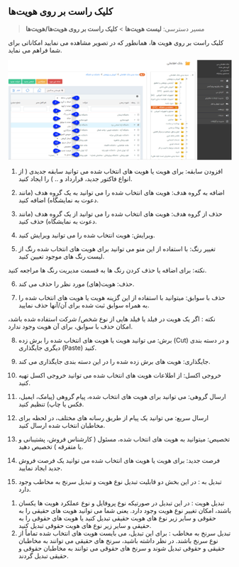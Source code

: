 ## کلیک راست بر روی هویت‌ها

> مسیر دسترسی:  **لیست هویت‌ها**  > **کلیک راست بر روی هویت‌ها/هویت‌ها** 

کلیک راست بر روی هویت ها، همانطور که در تصویر مشاهده می نمایید امکاناتی برای شما فراهم می نماید.

![](click-rast-hoviat.png)

1. افزودن سابقه: برای هویت یا هویت های انتخاب شده می توانید سابقه جدیدی ( از انواع فاکتور جدید، قرارداد و .. ) را ایجاد کنید.

2. اضافه به گروه هدف:  هویت های انتخاب شده را می توانید به یک گروه هدف (مانند دعوت به نمایشگاه) اضافه کنید.

3.  حذف از گروه هدف:  هویت های انتخاب شده را می توانید از یک گروه هدف (مانند دعوت به نمایشگاه) حذف کنید.

4. ویرایش: هویت انتخاب شده را می توانید ویرایش کنید.

5. تغییر رنگ: با استفاده از این منو می توانید برای هویت های انتخاب شده رنگ از لیست رنگ های موجود تعیین کنید.

نکته: برای اضافه یا حذف کردن رنگ ها به قسمت مدیریت رنگ ها مراجعه کنید.

6. حذف: هویت(های) مورد نظر را حذف می کند.

7. حذف با سوابق: میتوانید با استفاده از این گزینه هویت یا هویت های انتخاب شده را به همراه سوابق ثبت شده برای آن/آنها حذف نمایید.

نکته : اگر یک هویت در فیلد یا فیلد هایی از نوع شخص/ شرکت استفاده شده باشد، امکان حذف با سوابق، برای آن هویت وجود ندارد.

8. برش: می توانید هویت یا هویت های انتخاب شده را برش زده (Cut) و در دسته بندی دیگری جایگذاری (Paste) کنید.

9. جایگذاری: هویت های برش زده شده را در این دسته بندی جایگذاری می کند.

10. خروجی اکسل: از اطلاعات هویت های انتخاب شده می توانید خروجی اکسل تهیه کنید.

11. ارسال گروهی: می توانید برای هویت های انتخاب شده، پیام گروهی (پیامک، ایمیل، فکس یا چاپ) تنظیم کنید.

12. ارسال سریع: می توانید یک پیام از طریق رسانه های مختلف، در لحظه برای مخاطبان انتخاب شده ارسال کنید.

13. تخصیص: میتوانید به هویت های انتخاب شده، مسئول ( کارشناس فروش، پشتیبانی و یا متفرقه ) تخصیص دهید.

14. فرصت جدید: برای هویت یا هویت های انتخاب شده می توانید یک فرصت فروش جدید ایجاد نمایید.

15. تبدیل به : در این بخش دو قابلیت تبدیل نوع هویت و تبدیل سرنخ به مخاطب وجود دارد. 
1)  تبدیل هویت : در این تبدیل در صورتیکه نوع پروفایل و نوع عملکرد هویت ها یکسان باشند، امکان تغییر نوع هویت وجود دارد. یعنی شما می توانید هویت های حقیقی را به حقوقی و سایر زیر نوع های هویت حقیقی تبدیل کنید یا هویت های حقوقی را به حقیقی و سایر زیر نوع های هویت حقوقی تبدیل کنید.
2) تبدیل سرنخ به مخاطب : برای این تبدیل، می بایست هویت های انتخاب شده تماماً از نوع سرنخ باشند. در نظر داشته باشید، سرنخ های حقیقی می توانند به مخاطبان حقیقی و حقوقی تبدیل شوند و سرنخ های حقوقی می توانند به مخاطبان حقوقی و حقیقی تبدیل گردند.




